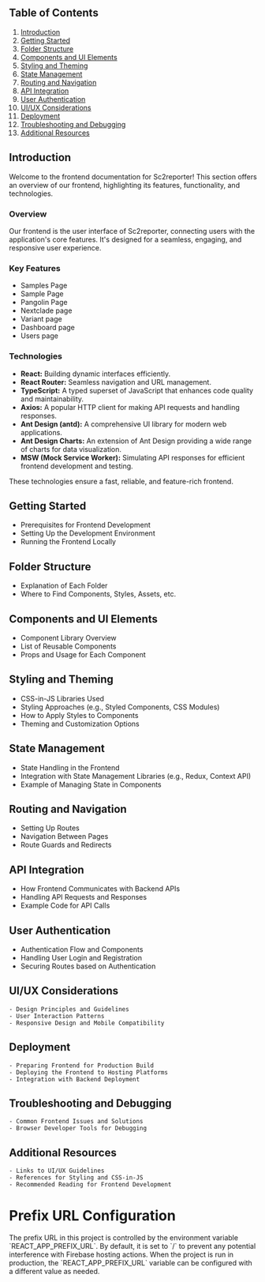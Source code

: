 ## Table of Contents

1. [Introduction](#introduction)
2. [Getting Started](#getting-started)
3. [Folder Structure](#folder-structure)
4. [Components and UI Elements](#components-and-ui-elements)
5. [Styling and Theming](#styling-and-theming)
6. [State Management](#state-management)
7. [Routing and Navigation](#routing-and-navigation)
8. [API Integration](#api-integration)
9. [User Authentication](#user-authentication)
10. [UI/UX Considerations](#uiux-considerations)
11. [Deployment](#deployment)
12. [Troubleshooting and Debugging](#troubleshooting-and-debugging)
13. [Additional Resources](#additional-resources)

## Introduction
Welcome to the frontend documentation for Sc2reporter! This section offers an overview of our frontend, highlighting its features, functionality, and technologies.

### Overview
Our frontend is the user interface of Sc2reporter, connecting users with the application's core features. It's designed for a seamless, engaging, and responsive user experience.
### Key Features

- Samples Page
- Sample Page
- Pangolin Page
- Nextclade page
- Variant page
- Dashboard page
- Users page

### Technologies

- **React:** Building dynamic interfaces efficiently.
- **React Router:** Seamless navigation and URL management.
- **TypeScript:** A typed superset of JavaScript that enhances code quality and maintainability.
- **Axios:** A popular HTTP client for making API requests and handling responses.
- **Ant Design (antd):** A comprehensive UI library for modern web applications.
- **Ant Design Charts:** An extension of Ant Design providing a wide range of charts for data visualization.
- **MSW (Mock Service Worker):** Simulating API responses for efficient frontend development and testing.

These technologies ensure a fast, reliable, and feature-rich frontend.


## Getting Started
   - Prerequisites for Frontend Development
   - Setting Up the Development Environment
   - Running the Frontend Locally

## Folder Structure
   - Explanation of Each Folder
   - Where to Find Components, Styles, Assets, etc.

## Components and UI Elements
   - Component Library Overview
   - List of Reusable Components
   - Props and Usage for Each Component

## Styling and Theming
   - CSS-in-JS Libraries Used
   - Styling Approaches (e.g., Styled Components, CSS Modules)
   - How to Apply Styles to Components
   - Theming and Customization Options

## State Management
   - State Handling in the Frontend
   - Integration with State Management Libraries (e.g., Redux, Context API)
   - Example of Managing State in Components

## Routing and Navigation
   - Setting Up Routes
   - Navigation Between Pages
   - Route Guards and Redirects

## API Integration
   - How Frontend Communicates with Backend APIs
   - Handling API Requests and Responses
   - Example Code for API Calls

## User Authentication
   - Authentication Flow and Components
   - Handling User Login and Registration
   - Securing Routes based on Authentication

## UI/UX Considerations
    - Design Principles and Guidelines
    - User Interaction Patterns
    - Responsive Design and Mobile Compatibility

## Deployment
    - Preparing Frontend for Production Build
    - Deploying the Frontend to Hosting Platforms
    - Integration with Backend Deployment

## Troubleshooting and Debugging
    - Common Frontend Issues and Solutions
    - Browser Developer Tools for Debugging

## Additional Resources
    - Links to UI/UX Guidelines
    - References for Styling and CSS-in-JS
    - Recommended Reading for Frontend Development




# Prefix URL Configuration
The prefix URL in this project is controlled by the environment variable \`REACT_APP_PREFIX_URL\`. By default, it is set to \`/\` to prevent any potential interference with Firebase hosting actions. When the project is run in production, the \`REACT_APP_PREFIX_URL\` variable can be configured with a different value as needed.
